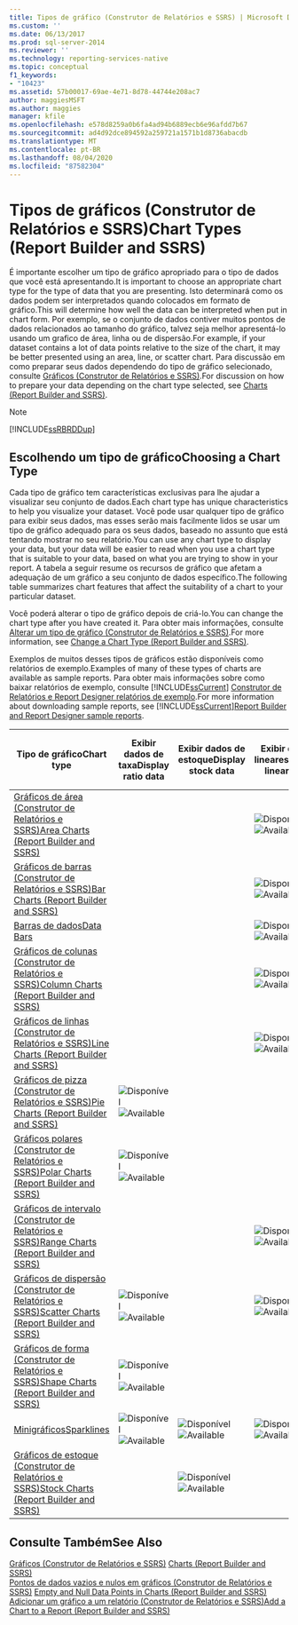 ```yaml
---
title: Tipos de gráfico (Construtor de Relatórios e SSRS) | Microsoft Docs
ms.custom: ''
ms.date: 06/13/2017
ms.prod: sql-server-2014
ms.reviewer: ''
ms.technology: reporting-services-native
ms.topic: conceptual
f1_keywords:
- "10423"
ms.assetid: 57b00017-69ae-4e71-8d78-44744e208ac7
author: maggiesMSFT
ms.author: maggies
manager: kfile
ms.openlocfilehash: e578d8259a0b6fa4ad94b6889ecb6e96afdd7b67
ms.sourcegitcommit: ad4d92dce894592a259721a1571b1d8736abacdb
ms.translationtype: MT
ms.contentlocale: pt-BR
ms.lasthandoff: 08/04/2020
ms.locfileid: "87582304"
---
```

# <a name="chart-types-report-builder-and-ssrs"></a><span data-ttu-id="c92a3-102">Tipos de gráficos (Construtor de Relatórios e SSRS)</span><span class="sxs-lookup"><span data-stu-id="c92a3-102">Chart Types (Report Builder and SSRS)</span></span>
  <span data-ttu-id="c92a3-103">É importante escolher um tipo de gráfico apropriado para o tipo de dados que você está apresentando.</span><span class="sxs-lookup"><span data-stu-id="c92a3-103">It is important to choose an appropriate chart type for the type of data that you are presenting.</span></span> <span data-ttu-id="c92a3-104">Isto determinará como os dados podem ser interpretados quando colocados em formato de gráfico.</span><span class="sxs-lookup"><span data-stu-id="c92a3-104">This will determine how well the data can be interpreted when put in chart form.</span></span> <span data-ttu-id="c92a3-105">Por exemplo, se o conjunto de dados contiver muitos pontos de dados relacionados ao tamanho do gráfico, talvez seja melhor apresentá-lo usando um grafico de área, linha ou de dispersão.</span><span class="sxs-lookup"><span data-stu-id="c92a3-105">For example, if your dataset contains a lot of data points relative to the size of the chart, it may be better presented using an area, line, or scatter chart.</span></span> <span data-ttu-id="c92a3-106">Para discussão em como preparar seus dados dependendo do tipo de gráfico selecionado, consulte [Gráficos &#40;Construtor de Relatórios e SSRS&#41;](charts-report-builder-and-ssrs.md).</span><span class="sxs-lookup"><span data-stu-id="c92a3-106">For discussion on how to prepare your data depending on the chart type selected, see [Charts &#40;Report Builder and SSRS&#41;](charts-report-builder-and-ssrs.md).</span></span>  
  
> [!NOTE]  
>  [!INCLUDE[ssRBRDDup](../../includes/ssrbrddup-md.md)]  
  
## <a name="choosing-a-chart-type"></a><span data-ttu-id="c92a3-107">Escolhendo um tipo de gráfico</span><span class="sxs-lookup"><span data-stu-id="c92a3-107">Choosing a Chart Type</span></span>  
 <span data-ttu-id="c92a3-108">Cada tipo de gráfico tem características exclusivas para lhe ajudar a visualizar seu conjunto de dados.</span><span class="sxs-lookup"><span data-stu-id="c92a3-108">Each chart type has unique characteristics to help you visualize your dataset.</span></span> <span data-ttu-id="c92a3-109">Você pode usar qualquer tipo de gráfico para exibir seus dados, mas esses serão mais facilmente lidos se usar um tipo de gráfico adequado para os seus dados, baseado no assunto que está tentando mostrar no seu relatório.</span><span class="sxs-lookup"><span data-stu-id="c92a3-109">You can use any chart type to display your data, but your data will be easier to read when you use a chart type that is suitable to your data, based on what you are trying to show in your report.</span></span> <span data-ttu-id="c92a3-110">A tabela a seguir resume os recursos de gráfico que afetam a adequação de um gráfico a seu conjunto de dados específico.</span><span class="sxs-lookup"><span data-stu-id="c92a3-110">The following table summarizes chart features that affect the suitability of a chart to your particular dataset.</span></span>  
  
 <span data-ttu-id="c92a3-111">Você poderá alterar o tipo de gráfico depois de criá-lo.</span><span class="sxs-lookup"><span data-stu-id="c92a3-111">You can change the chart type after you have created it.</span></span> <span data-ttu-id="c92a3-112">Para obter mais informações, consulte [Alterar um tipo de gráfico &#40;Construtor de Relatórios e SSRS&#41;](change-a-chart-type-report-builder-and-ssrs.md).</span><span class="sxs-lookup"><span data-stu-id="c92a3-112">For more information, see [Change a Chart Type &#40;Report Builder and SSRS&#41;](change-a-chart-type-report-builder-and-ssrs.md).</span></span>  
  
 <span data-ttu-id="c92a3-113">Exemplos de muitos desses tipos de gráficos estão disponíveis como relatórios de exemplo.</span><span class="sxs-lookup"><span data-stu-id="c92a3-113">Examples of many of these types of charts are available as sample reports.</span></span> <span data-ttu-id="c92a3-114">Para obter mais informações sobre como baixar relatórios de exemplo, consulte [!INCLUDE[ssCurrent](../../includes/sscurrent-md.md)] [Construtor de Relatórios e Report Designer relatórios de exemplo](https://go.microsoft.com/fwlink/?LinkId=198283).</span><span class="sxs-lookup"><span data-stu-id="c92a3-114">For more information about downloading sample reports, see [!INCLUDE[ssCurrent](../../includes/sscurrent-md.md)][Report Builder and Report Designer sample reports](https://go.microsoft.com/fwlink/?LinkId=198283).</span></span>  
  
|<span data-ttu-id="c92a3-115">Tipo de gráfico</span><span class="sxs-lookup"><span data-stu-id="c92a3-115">Chart type</span></span>|<span data-ttu-id="c92a3-116">Exibir dados de taxa</span><span class="sxs-lookup"><span data-stu-id="c92a3-116">Display ratio data</span></span>|<span data-ttu-id="c92a3-117">Exibir dados de estoque</span><span class="sxs-lookup"><span data-stu-id="c92a3-117">Display stock data</span></span>|<span data-ttu-id="c92a3-118">Exibir dados lineares</span><span class="sxs-lookup"><span data-stu-id="c92a3-118">Display linear data</span></span>|<span data-ttu-id="c92a3-119">Exibir dados de vários valores</span><span class="sxs-lookup"><span data-stu-id="c92a3-119">Display multi-value data</span></span>|  
|----------------|------------------------|------------------------|-------------------------|-------------------------------|  
|[<span data-ttu-id="c92a3-120">Gráficos de área &#40;Construtor de Relatórios e SSRS&#41;</span><span class="sxs-lookup"><span data-stu-id="c92a3-120">Area Charts &#40;Report Builder and SSRS&#41;</span></span>](area-charts-report-builder-and-ssrs.md)|||<span data-ttu-id="c92a3-121">![Disponível](../media/greencheck.gif "Disponível")</span><span class="sxs-lookup"><span data-stu-id="c92a3-121">![Available](../media/greencheck.gif "Available")</span></span>||  
|[<span data-ttu-id="c92a3-122">Gráficos de barras &#40;Construtor de Relatórios e SSRS&#41;</span><span class="sxs-lookup"><span data-stu-id="c92a3-122">Bar Charts &#40;Report Builder and SSRS&#41;</span></span>](bar-charts-report-builder-and-ssrs.md)|||<span data-ttu-id="c92a3-123">![Disponível](../media/greencheck.gif "Disponível")</span><span class="sxs-lookup"><span data-stu-id="c92a3-123">![Available](../media/greencheck.gif "Available")</span></span>||  
|[<span data-ttu-id="c92a3-124">Barras de dados</span><span class="sxs-lookup"><span data-stu-id="c92a3-124">Data Bars</span></span>](sparklines-and-data-bars-report-builder-and-ssrs.md)|||<span data-ttu-id="c92a3-125">![Disponível](../media/greencheck.gif "Disponível")</span><span class="sxs-lookup"><span data-stu-id="c92a3-125">![Available](../media/greencheck.gif "Available")</span></span>||  
|[<span data-ttu-id="c92a3-126">Gráficos de colunas &#40;Construtor de Relatórios e SSRS&#41;</span><span class="sxs-lookup"><span data-stu-id="c92a3-126">Column Charts &#40;Report Builder and SSRS&#41;</span></span>](column-charts-report-builder-and-ssrs.md)|||<span data-ttu-id="c92a3-127">![Disponível](../media/greencheck.gif "Disponível")</span><span class="sxs-lookup"><span data-stu-id="c92a3-127">![Available](../media/greencheck.gif "Available")</span></span>||  
|[<span data-ttu-id="c92a3-128">Gráficos de linhas &#40;Construtor de Relatórios e SSRS&#41;</span><span class="sxs-lookup"><span data-stu-id="c92a3-128">Line Charts &#40;Report Builder and SSRS&#41;</span></span>](line-charts-report-builder-and-ssrs.md)|||<span data-ttu-id="c92a3-129">![Disponível](../media/greencheck.gif "Disponível")</span><span class="sxs-lookup"><span data-stu-id="c92a3-129">![Available](../media/greencheck.gif "Available")</span></span>||  
|[<span data-ttu-id="c92a3-130">Gráficos de pizza &#40;Construtor de Relatórios e SSRS&#41;</span><span class="sxs-lookup"><span data-stu-id="c92a3-130">Pie Charts &#40;Report Builder and SSRS&#41;</span></span>](pie-charts-report-builder-and-ssrs.md)|<span data-ttu-id="c92a3-131">![Disponível](../media/greencheck.gif "Disponível")</span><span class="sxs-lookup"><span data-stu-id="c92a3-131">![Available](../media/greencheck.gif "Available")</span></span>||||  
|[<span data-ttu-id="c92a3-132">Gráficos polares &#40;Construtor de Relatórios e SSRS&#41;</span><span class="sxs-lookup"><span data-stu-id="c92a3-132">Polar Charts &#40;Report Builder and SSRS&#41;</span></span>](polar-charts-report-builder-and-ssrs.md)|<span data-ttu-id="c92a3-133">![Disponível](../media/greencheck.gif "Disponível")</span><span class="sxs-lookup"><span data-stu-id="c92a3-133">![Available](../media/greencheck.gif "Available")</span></span>||||  
|[<span data-ttu-id="c92a3-134">Gráficos de intervalo &#40;Construtor de Relatórios e SSRS&#41;</span><span class="sxs-lookup"><span data-stu-id="c92a3-134">Range Charts &#40;Report Builder and SSRS&#41;</span></span>](range-charts-report-builder-and-ssrs.md)|||<span data-ttu-id="c92a3-135">![Disponível](../media/greencheck.gif "Disponível")</span><span class="sxs-lookup"><span data-stu-id="c92a3-135">![Available](../media/greencheck.gif "Available")</span></span>|<span data-ttu-id="c92a3-136">![Disponível](../media/greencheck.gif "Disponível")</span><span class="sxs-lookup"><span data-stu-id="c92a3-136">![Available](../media/greencheck.gif "Available")</span></span>|  
|[<span data-ttu-id="c92a3-137">Gráficos de dispersão &#40;Construtor de Relatórios e SSRS&#41;</span><span class="sxs-lookup"><span data-stu-id="c92a3-137">Scatter Charts &#40;Report Builder and SSRS&#41;</span></span>](scatter-charts-report-builder-and-ssrs.md)|<span data-ttu-id="c92a3-138">![Disponível](../media/greencheck.gif "Disponível")</span><span class="sxs-lookup"><span data-stu-id="c92a3-138">![Available](../media/greencheck.gif "Available")</span></span>||<span data-ttu-id="c92a3-139">![Disponível](../media/greencheck.gif "Disponível")</span><span class="sxs-lookup"><span data-stu-id="c92a3-139">![Available](../media/greencheck.gif "Available")</span></span>||  
|[<span data-ttu-id="c92a3-140">Gráficos de forma &#40;Construtor de Relatórios e SSRS&#41;</span><span class="sxs-lookup"><span data-stu-id="c92a3-140">Shape Charts &#40;Report Builder and SSRS&#41;</span></span>](shape-charts-report-builder-and-ssrs.md)|<span data-ttu-id="c92a3-141">![Disponível](../media/greencheck.gif "Disponível")</span><span class="sxs-lookup"><span data-stu-id="c92a3-141">![Available](../media/greencheck.gif "Available")</span></span>||||  
|[<span data-ttu-id="c92a3-142">Minigráficos</span><span class="sxs-lookup"><span data-stu-id="c92a3-142">Sparklines</span></span>](sparklines-and-data-bars-report-builder-and-ssrs.md)|<span data-ttu-id="c92a3-143">![Disponível](../media/greencheck.gif "Disponível")</span><span class="sxs-lookup"><span data-stu-id="c92a3-143">![Available](../media/greencheck.gif "Available")</span></span>|<span data-ttu-id="c92a3-144">![Disponível](../media/greencheck.gif "Disponível")</span><span class="sxs-lookup"><span data-stu-id="c92a3-144">![Available](../media/greencheck.gif "Available")</span></span>|<span data-ttu-id="c92a3-145">![Disponível](../media/greencheck.gif "Disponível")</span><span class="sxs-lookup"><span data-stu-id="c92a3-145">![Available](../media/greencheck.gif "Available")</span></span>|<span data-ttu-id="c92a3-146">![Disponível](../media/greencheck.gif "Disponível")</span><span class="sxs-lookup"><span data-stu-id="c92a3-146">![Available](../media/greencheck.gif "Available")</span></span>|  
|[<span data-ttu-id="c92a3-147">Gráficos de estoque &#40;Construtor de Relatórios e SSRS&#41;</span><span class="sxs-lookup"><span data-stu-id="c92a3-147">Stock Charts &#40;Report Builder and SSRS&#41;</span></span>](stock-charts-report-builder-and-ssrs.md)||<span data-ttu-id="c92a3-148">![Disponível](../media/greencheck.gif "Disponível")</span><span class="sxs-lookup"><span data-stu-id="c92a3-148">![Available](../media/greencheck.gif "Available")</span></span>||<span data-ttu-id="c92a3-149">![Disponível](../media/greencheck.gif "Disponível")</span><span class="sxs-lookup"><span data-stu-id="c92a3-149">![Available](../media/greencheck.gif "Available")</span></span>|  
  
## <a name="see-also"></a><span data-ttu-id="c92a3-150">Consulte Também</span><span class="sxs-lookup"><span data-stu-id="c92a3-150">See Also</span></span>  
 <span data-ttu-id="c92a3-151">[Gráficos &#40;Construtor de Relatórios e SSRS&#41;](charts-report-builder-and-ssrs.md) </span><span class="sxs-lookup"><span data-stu-id="c92a3-151">[Charts &#40;Report Builder and SSRS&#41;](charts-report-builder-and-ssrs.md) </span></span>  
 <span data-ttu-id="c92a3-152">[Pontos de dados vazios e nulos em gráficos &#40;Construtor de Relatórios e SSRS&#41;](empty-and-null-data-points-in-charts-report-builder-and-ssrs.md) </span><span class="sxs-lookup"><span data-stu-id="c92a3-152">[Empty and Null Data Points in Charts &#40;Report Builder and SSRS&#41;](empty-and-null-data-points-in-charts-report-builder-and-ssrs.md) </span></span>  
 [<span data-ttu-id="c92a3-153">Adicionar um gráfico a um relatório &#40;Construtor de Relatórios e SSRS&#41;</span><span class="sxs-lookup"><span data-stu-id="c92a3-153">Add a Chart to a Report &#40;Report Builder and SSRS&#41;</span></span>](add-a-chart-to-a-report-report-builder-and-ssrs.md)  
  
  
